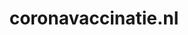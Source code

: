 ---
layout: post
title:  "coronavaccinatie.nl"
internal_url:  "/data/coronavaccinatie.nl.html"
categories: dutchgov
---